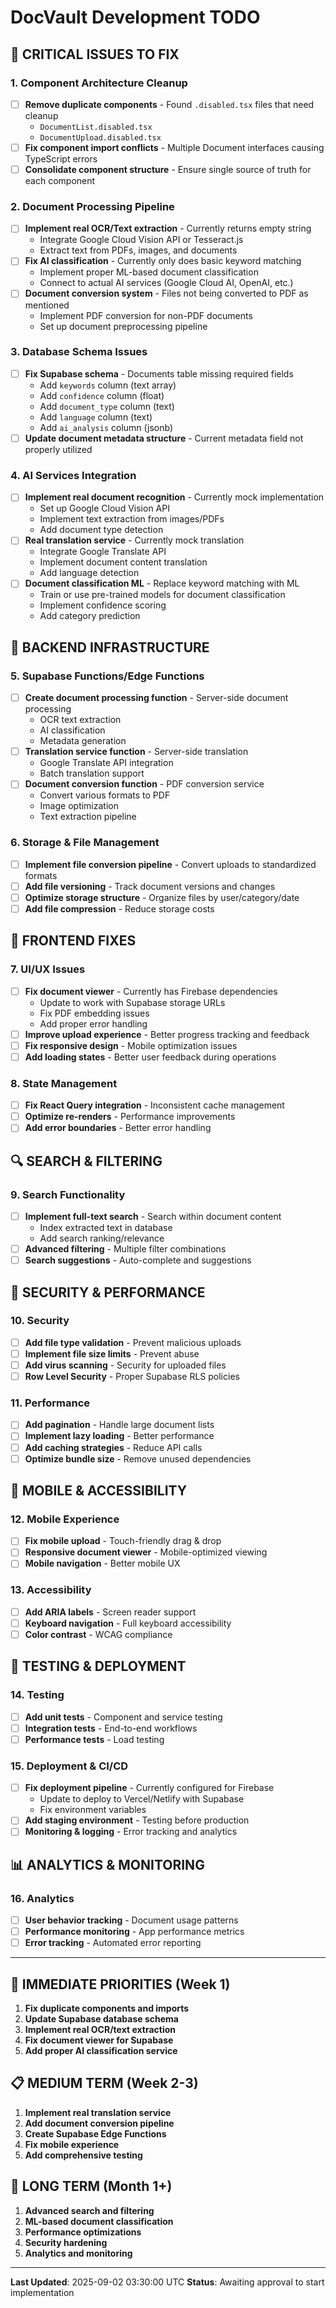 # DocVault Development TODO

## 🚨 CRITICAL ISSUES TO FIX

### 1. Component Architecture Cleanup
- [ ] **Remove duplicate components** - Found `.disabled.tsx` files that need cleanup
  - `DocumentList.disabled.tsx`
  - `DocumentUpload.disabled.tsx`
- [ ] **Fix component import conflicts** - Multiple Document interfaces causing TypeScript errors
- [ ] **Consolidate component structure** - Ensure single source of truth for each component

### 2. Document Processing Pipeline
- [ ] **Implement real OCR/Text extraction** - Currently returns empty string
  - Integrate Google Cloud Vision API or Tesseract.js
  - Extract text from PDFs, images, and documents
- [ ] **Fix AI classification** - Currently only does basic keyword matching
  - Implement proper ML-based document classification
  - Connect to actual AI services (Google Cloud AI, OpenAI, etc.)
- [ ] **Document conversion system** - Files not being converted to PDF as mentioned
  - Implement PDF conversion for non-PDF documents
  - Set up document preprocessing pipeline

### 3. Database Schema Issues
- [ ] **Fix Supabase schema** - Documents table missing required fields
  - Add `keywords` column (text array)
  - Add `confidence` column (float)
  - Add `document_type` column (text)
  - Add `language` column (text)
  - Add `ai_analysis` column (jsonb)
- [ ] **Update document metadata structure** - Current metadata field not properly utilized

### 4. AI Services Integration
- [ ] **Implement real document recognition** - Currently mock implementation
  - Set up Google Cloud Vision API
  - Implement text extraction from images/PDFs
  - Add document type detection
- [ ] **Real translation service** - Currently mock translation
  - Integrate Google Translate API
  - Implement document content translation
  - Add language detection
- [ ] **Document classification ML** - Replace keyword matching with ML
  - Train or use pre-trained models for document classification
  - Implement confidence scoring
  - Add category prediction

## 🔧 BACKEND INFRASTRUCTURE

### 5. Supabase Functions/Edge Functions
- [ ] **Create document processing function** - Server-side document processing
  - OCR text extraction
  - AI classification
  - Metadata generation
- [ ] **Translation service function** - Server-side translation
  - Google Translate API integration
  - Batch translation support
- [ ] **Document conversion function** - PDF conversion service
  - Convert various formats to PDF
  - Image optimization
  - Text extraction pipeline

### 6. Storage & File Management
- [ ] **Implement file conversion pipeline** - Convert uploads to standardized formats
- [ ] **Add file versioning** - Track document versions and changes
- [ ] **Optimize storage structure** - Organize files by user/category/date
- [ ] **Add file compression** - Reduce storage costs

## 🎨 FRONTEND FIXES

### 7. UI/UX Issues
- [ ] **Fix document viewer** - Currently has Firebase dependencies
  - Update to work with Supabase storage URLs
  - Fix PDF embedding issues
  - Add proper error handling
- [ ] **Improve upload experience** - Better progress tracking and feedback
- [ ] **Fix responsive design** - Mobile optimization issues
- [ ] **Add loading states** - Better user feedback during operations

### 8. State Management
- [ ] **Fix React Query integration** - Inconsistent cache management
- [ ] **Optimize re-renders** - Performance improvements
- [ ] **Add error boundaries** - Better error handling

## 🔍 SEARCH & FILTERING

### 9. Search Functionality
- [ ] **Implement full-text search** - Search within document content
  - Index extracted text in database
  - Add search ranking/relevance
- [ ] **Advanced filtering** - Multiple filter combinations
- [ ] **Search suggestions** - Auto-complete and suggestions

## 🔐 SECURITY & PERFORMANCE

### 10. Security
- [ ] **Add file type validation** - Prevent malicious uploads
- [ ] **Implement file size limits** - Prevent abuse
- [ ] **Add virus scanning** - Security for uploaded files
- [ ] **Row Level Security** - Proper Supabase RLS policies

### 11. Performance
- [ ] **Add pagination** - Handle large document lists
- [ ] **Implement lazy loading** - Better performance
- [ ] **Add caching strategies** - Reduce API calls
- [ ] **Optimize bundle size** - Remove unused dependencies

## 📱 MOBILE & ACCESSIBILITY

### 12. Mobile Experience
- [ ] **Fix mobile upload** - Touch-friendly drag & drop
- [ ] **Responsive document viewer** - Mobile-optimized viewing
- [ ] **Mobile navigation** - Better mobile UX

### 13. Accessibility
- [ ] **Add ARIA labels** - Screen reader support
- [ ] **Keyboard navigation** - Full keyboard accessibility
- [ ] **Color contrast** - WCAG compliance

## 🧪 TESTING & DEPLOYMENT

### 14. Testing
- [ ] **Add unit tests** - Component and service testing
- [ ] **Integration tests** - End-to-end workflows
- [ ] **Performance tests** - Load testing

### 15. Deployment & CI/CD
- [ ] **Fix deployment pipeline** - Currently configured for Firebase
  - Update to deploy to Vercel/Netlify with Supabase
  - Fix environment variables
- [ ] **Add staging environment** - Testing before production
- [ ] **Monitoring & logging** - Error tracking and analytics

## 📊 ANALYTICS & MONITORING

### 16. Analytics
- [ ] **User behavior tracking** - Document usage patterns
- [ ] **Performance monitoring** - App performance metrics
- [ ] **Error tracking** - Automated error reporting

---

## 🎯 IMMEDIATE PRIORITIES (Week 1)

1. **Fix duplicate components and imports**
2. **Update Supabase database schema**
3. **Implement real OCR/text extraction**
4. **Fix document viewer for Supabase**
5. **Add proper AI classification service**

## 📋 MEDIUM TERM (Week 2-3)

1. **Implement real translation service**
2. **Add document conversion pipeline**
3. **Create Supabase Edge Functions**
4. **Fix mobile experience**
5. **Add comprehensive testing**

## 🚀 LONG TERM (Month 1+)

1. **Advanced search and filtering**
2. **ML-based document classification**
3. **Performance optimizations**
4. **Security hardening**
5. **Analytics and monitoring**

---

**Last Updated**: 2025-09-02 03:30:00 UTC
**Status**: Awaiting approval to start implementation
